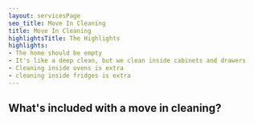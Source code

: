 ```yaml
---
layout: servicesPage
seo_title: Move In Cleaning
title: Move In Cleaning
highlightsTitle: The Highlights
highlights:
- The home should be empty
- It's like a deep clean, but we clean inside cabinets and drawers
- Cleaning inside ovens is extra
- cleaning inside fridges is extra
---
```


## What's included with a move in cleaning?

<ServicesTable hideStandard hideDeep />
